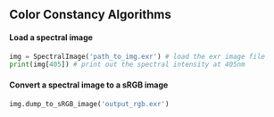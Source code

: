 ## Color Constancy Algorithms


#### Load a spectral image
```python
img = SpectralImage('path_to_img.exr') # load the exr image file
print(img[405]) # print out the spectral intensity at 405nm
```

#### Convert a spectral image to a sRGB image
```python
img.dump_to_sRGB_image('output_rgb.exr')
```
